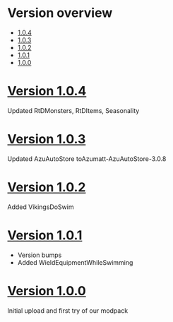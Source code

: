 # Version overview
- [1.0.4](https://github.com/Tuumke/valheimmods/blob/main/CHANGELOG.md#1.0.4)
- [1.0.3](https://github.com/Tuumke/valheimmods/blob/main/CHANGELOG.md#1.0.3)
- [1.0.2](https://github.com/Tuumke/valheimmods/blob/main/CHANGELOG.md#1.0.2)
- [1.0.1](https://github.com/Tuumke/valheimmods/blob/main/CHANGELOG.md#1.0.1)
- [1.0.0](https://github.com/Tuumke/valheimmods/blob/main/CHANGELOG.md#1.0.0)

# [Version 1.0.4](#1.0.4)
Updated RtDMonsters, RtDItems, Seasonality

# [Version 1.0.3](#1.0.3)
Updated AzuAutoStore toAzumatt-AzuAutoStore-3.0.8

# [Version 1.0.2](#1.0.2)
Added VikingsDoSwim


# [Version 1.0.1](#1.0.1)
- Version bumps
- Added WieldEquipmentWhileSwimming

# [Version 1.0.0](#1.0.0)
Initial upload and first try of our modpack
